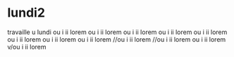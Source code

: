 # lundi2
travaille u lundi
ou i ii lorem ou i ii lorem ou i ii lorem 
ou i ii lorem 
ou i ii lorem 
ou i ii lorem 
ou i ii lorem 
ou i ii lorem //ou i ii lorem //ou i ii lorem 
ou i ii lorem v/ou i ii lorem 